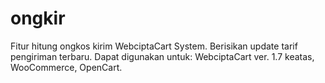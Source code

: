 # ongkir
Fitur hitung ongkos kirim WebciptaCart System. Berisikan update tarif pengiriman terbaru. Dapat digunakan untuk: WebciptaCart ver. 1.7 keatas, WooCommerce, OpenCart.
